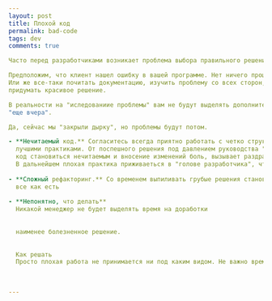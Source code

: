 ```yaml
--- 
layout: post 
title: Плохой код
permalink: bad-code
tags: dev
comments: true

Часто перед разработчиками возникает проблема выбора правильного решения проблемы.

Предположим, что клиент нашел ошибку в вашей программе. Нет ничего проще, вставляем грубое решение и проблема решена.
Или же все-таки почитать документацию, изучить проблему со всех сторон, воспроизвести баг у себя, написать тест,
придумать красивое решение.

В реальности на "иследованиие проблемы" вам не будут выделять дополнительные часы, руководство не будет ждать, нужно
"еще вчера".

Да, сейчас мы "закрыли дырку", но проблемы будут потом.

- **Нечитаемый код.** Согласитесь всегда приятно работать с четко структурированным проектом с хорошей документацией и
  лучшими практиками. От поспешного решения под давлением руководства "решить проблему быстро" 
  код становиться нечитаемым и вносение изменений боль, вызывает раздражение, от чего страдает качество продукта.
  В дальнейшем плохая практика приживаеться в "голове разработчика", что негативно сказывается на нем как на специалисте
  
- **Сложный рефакторинг.** Со временем выпиливать грубые решения становиться все труднее, поэтому намного легче оставить
  все как есть
  
- **Непонятно, что делать**
  Никакой менеджер не будет выделять время на доработки
  
  
  наименее болезненное решение.
  
  
  Как решать
  Просто плохая работа не принимается ни под каким видом. Не важно время, бизнес, заказчик зол, руководство требует еще вчера
  
  
   
---
```



 



